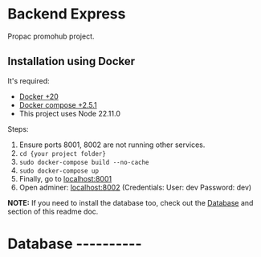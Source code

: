 Backend Express
====================

Propac promohub project.


## Installation using Docker
It's required: 

* [Docker +20](https://www.docker.com/)
* [Docker compose +2.5.1](https://docs.docker.com/compose/install/other/)
* This project uses Node 22.11.0


Steps:

1. Ensure ports 8001, 8002 are not running other services.
1. `cd {your project folder}`
1. `sudo docker-compose build --no-cache`
1. `sudo docker-compose up`
1. Finally, go to [localhost:8001](http://localhost:8001)
1. Open adminer: [localhost:8002](http://localhost:8002) (Credentials: User: dev Password: dev)

<b>NOTE:</b> If you need to install the database too, check out the [Database](#markdown-header-database) and []() section of this readme doc.


# Database ----------

